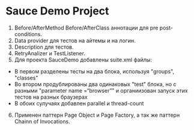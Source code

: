 # Sauce Demo Project
1. Before/AfterMethod Before/AfterClass аннотации для pre post-conditions.
2. Data provider для тестов на айтемы и на логин.
3. Description для тестов.
4. RetryAnalizer и TestListener.
5. Для проекта SauceDemo добавлены suite.xml файлы:
*  В первом разделены тесты на два <test> блока, используя "groups", "classes"
*  Во втором продублированы два одинаковых "test" блока, но с разными "parameter name =“browser”" и органиизован запуск этих тестов на разных браузерах
*  В обоих сулучаях добавлен parallel и thread-count
6. Применен паттерн Page Object и Page Factory, а так же паттерн Сhainn of Invocations.
